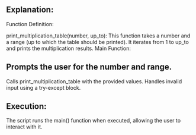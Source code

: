 ## Explanation:
Function Definition:

print_multiplication_table(number, up_to): This function takes a number and a range (up to which the table should be printed). It iterates from 1 to up_to and prints the multiplication results.
Main Function:

## Prompts the user for the number and range.
Calls print_multiplication_table with the provided values.
Handles invalid input using a try-except block.
## Execution:

The script runs the main() function when executed, allowing the user to interact with it.
